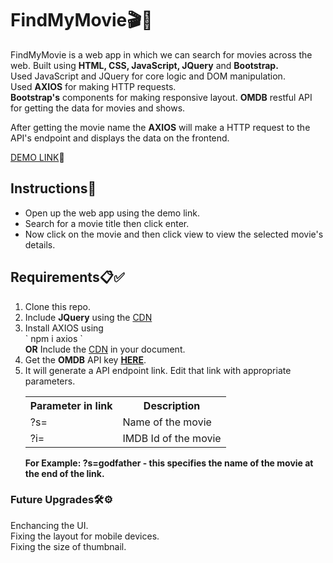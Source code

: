 <h1>FindMyMovie🎬🎥</h1>
FindMyMovie is a web app in which we can search for movies across the web. Built using <b>HTML, CSS, JavaScript, JQuery</b> and <b>Bootstrap.</b><br>
Used JavaScript and JQuery for core logic and DOM manipulation.<br>
Used <b>AXIOS</b> for making HTTP requests.<br>
<b>Bootstrap's</b> components for making responsive layout. 
<b>OMDB</b> restful API for getting the data for movies and shows. 
<br>

After getting the movie name the <b>AXIOS</b> will make a HTTP request to the API's endpoint and displays the data on the frontend.

[DEMO LINK](https://sundarakanthan.github.io/FindMyMovie/)🚀

<h2>Instructions📜</h2>
<ul>
  <li>Open up the web app using the demo link.</li>
  <li>Search for a movie title then click enter.</li>
  <li>Now click on the movie and then click view to view the selected movie's details.</li>
</ul>

<h2>Requirements📋✅</h2>
<ol>
  <li>Clone this repo.</li>
  <li> Include <b>JQuery</b> using the <a href="https://releases.jquery.com/">CDN</a> </li>
  <li>Install AXIOS using <br>` npm i axios ` <br><b>OR</b> Include the <a href="https://axios-http.com/docs/intro">CDN</a> in your document.</li>
  <li>Get the <b>OMDB</b> API key <a href="https://www.omdbapi.com/apikey.aspx"><b>HERE</b></a>.</li>
  <li>It will generate a API endpoint link. Edit that link with appropriate parameters. <br> 
<table>
    <tr>
        <th>Parameter in link</th>
        <th>Description</th>
    </tr>
    <tr>
        <td>?s=</td>
        <td>Name of the movie</td>
    </tr>
    <tr>
        <td>?i=</td>
        <td>IMDB Id of the movie</td>
    </tr>
</table>

 <b>For Example: ?s=godfather - this specifies the name of the movie at the end of the link.
  </b></li>
</ol>
 
  
   


<h3>Future Upgrades🛠⚙</h3>
Enchancing the UI.<br>
Fixing the layout for mobile devices.<br>
Fixing the size of thumbnail.<br>

